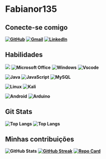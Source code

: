 # Fabianor135

## Conecte-se comigo 

**[![GitHub](https://img.shields.io/badge/GitHub-100000?style=for-the-badge&logo=github&logoColor=white)](https://github.com/fabianor135)**  **[![Gmail](https://img.shields.io/badge/Gmail-333333?style=for-the-badge&logo=gmail&logoColor=red)](mailto:fabianor135@gmail.com)** **[![LinkedIn](https://img.shields.io/badge/LinkedIn-0077B5?style=for-the-badge&logo=linkedin&logoColor=white)](www.linkedin.com/in/fabiano-rodrigues-leite-820855179)**

## Habilidades

 **<img alr="Microsoft" src="https://img.shields.io/badge/Microsoft-0078D4?style=for-the-badge&logo=microsoft&logoColor=white" />** **<img alt="Microsoft Office" src="https://img.shields.io/badge/Microsoft_Office-D83B01?style=for-the-badge&logo=microsoft-office&logoColor=white" />**  **![Windows](https://img.shields.io/badge/Windows-000?style=for-the-badge&logo=windows&logoColor=2CA5E0)** **![Vscode](https://img.shields.io/badge/Vscode-007ACC?style=for-the-badge&logo=visual-studio-code&logoColor=white)**



**![Java](https://img.shields.io/badge/java-%23ED8B00.svg?style=for-the-badge&logo=openjdk&logoColor=white)**  **![JavaScript](https://img.shields.io/badge/JavaScript-F7DF1E?style=for-the-badge&logo=javascript&logoColor=black)**
**![MySQL](https://img.shields.io/badge/MySQL-00000F?style=for-the-badge&logo=mysql&logoColor=white)** 

 **![Linux](https://img.shields.io/badge/Linux-000?style=for-the-badge&logo=linux&logoColor=FCC624)** **![Kali](https://img.shields.io/badge/Kali-268BEE?style=for-the-badge&logo=kalilinux&logoColor=white)** 

**![Android](https://img.shields.io/badge/Android-3DDC84?style=for-the-badge&logo=android&logoColor=white)**  **<img alt="Arduino" src="https://img.shields.io/badge/-Arduino-00979D?style=for-the-badge&logo=Arduino&logoColor=white"/>**

## Git Stats

 **![Top Langs](https://github-readme-stats-git-masterrstaa-rickstaa.vercel.app/api/top-langs/?username=fabianor135&bg_color=000&border_color=30A3DC&title_color=E94D5F&text_color=FFF)** **![Top Langs](https://github-readme-stats-git-masterrstaa-rickstaa.vercel.app/api/top-langs/?username=fabianor135&layout=compact&bg_color=000&border_color=30A3DC&title_color=E94D5F&text_color=FFF)**

 

## Minhas contribuições

**![GitHub Stats](https://github-readme-stats.vercel.app/api?username=fabianor135&theme=transparent&bg_color=000&border_color=30A3DC&show_icons=true&icon_color=30A3DC&title_color=E94D5F&text_color=FFF)**  **[![GitHub Streak](https://streak-stats.demolab.com/?user=fabianor135&theme=bear&background=000&border=30A3DC&dates=FFF)](https://git.io/streak-stats)** 
**[![Repo Card](https://github-readme-stats.vercel.app/api/pin/?username=fabianor135&repo=dio-curso-git-github&bg_color=000&border_color=30A3DC&show_icons=true&icon_color=30A3DC&title_color=E94D5F&text_color=FFF)](https://github.com/fabianor135/dio-curso-git-github)**
